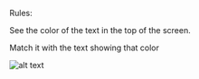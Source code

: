 Rules:

See the color of the text in the top of the screen.

Match it with the text showing that color

![alt text](https://raw.githubusercontent.com/sushant-sinha/Programming-Basics/0ddd984dd3a56fa1a170bee0e9299fc5aec92227/Java/Simple%20Games/Color%20Game/ss.PNG)